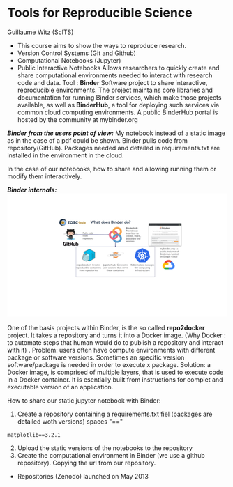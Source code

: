 # Tools for Reproducible Science
Guillaume Witz (ScITS)

- This course aims to show the ways to reproduce research.
- Version Control Systems (Git and Github)
- Computational Notebooks (Jupyter)
- Public Interactive Notebooks
Allows researchers to quickly create and share computational environments needed to interact with research code and data.
Tool : **Binder** 
Software project to share interactive, reproducible environments.
The project maintains core libraries and documentation for running Binder services, which make those projects available, 
as well as **BinderHub**, a tool for deploying such services via common cloud computing environments. A public BinderHub 
portal is hosted by the community at mybinder.org

***Binder from the users point of view:***
My notebook instead of a static image as in the case of a pdf could be shown. Binder pulls code from repository(GitHub). Packages needed and detailed in requirements.txt are installed in the environment in the cloud. 

In the case of our notebooks, how to share and allowing running them or modify them interactively.  

***Binder internals:***
![](images/image1.png?raw=true)

One of the basis projects within Binder, is the so called **repo2docker** project.
It takes a repository and turns it into a Docker image. (Why Docker : to automate steps that human would do to publish a repository and interact with it) . 
    Problem: users often have compute environments with different package or software versions. 
             Sometimes an specific version software/package is needed in order to execute x package.
Solution: a Docker image, is comprised of multiple layers, that is used to execute code in a Docker container. It is esentially built from instructions for complet and  executable version of an application.





  
  
  How to share our static jupyter notebook with Binder:  
  
  1. Create a repository containing a requirements.txt fiel (packages are detailed woth versions)
  spaces "=="
  ```
  matplotlib==3.2.1
  ```
  2. Upload the static versions of the notebooks to the repository
  3. Create the computational environment in Binder (we use a github repository). Copying the url from our repository.
  
- Repositories (Zenodo) launched on May 2013
